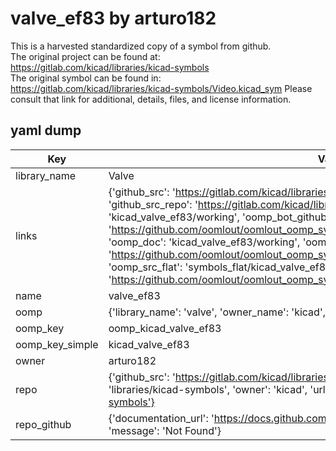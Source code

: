 # valve_ef83 by arturo182  
This is a harvested standardized copy of a symbol from github.  
The original project can be found at:  
https://gitlab.com/kicad/libraries/kicad-symbols  
The original symbol can be found in:
https://gitlab.com/kicad/libraries/kicad-symbols/Video.kicad_sym
Please consult that link for additional, details, files, and license information.  
## yaml dump  
| Key | Value |  
| --- | --- |  
| library_name | Valve |  
| links | {'github_src': 'https://gitlab.com/kicad/libraries/kicad-symbols/Video.kicad_sym', 'github_src_repo': 'https://gitlab.com/kicad/libraries/kicad-symbols', 'oomp_bot': 'kicad_valve_ef83/working', 'oomp_bot_github': 'https://github.com/oomlout/oomlout_oomp_symbol_bot/tree/main/kicad_valve_ef83/working', 'oomp_doc': 'kicad_valve_ef83/working', 'oomp_doc_github': 'https://github.com/oomlout/oomlout_oomp_symbol_doc/tree/main/kicad_valve_ef83/working', 'oomp_src_flat': 'symbols_flat/kicad_valve_ef83/working', 'oomp_src_flat_github': 'https://github.com/oomlout/oomlout_oomp_symbol_src/tree/main/kicad_valve_ef83/working'} |  
| name | valve_ef83 |  
| oomp | {'library_name': 'valve', 'owner_name': 'kicad', 'symbol_name': 'valve_ef83'} |  
| oomp_key | oomp_kicad_valve_ef83 |  
| oomp_key_simple | kicad_valve_ef83 |  
| owner | arturo182 |  
| repo | {'github_src': 'https://gitlab.com/kicad/libraries/kicad-symbols/Video.kicad_sym', 'name': 'libraries/kicad-symbols', 'owner': 'kicad', 'url': 'https://gitlab.com/kicad/libraries/kicad-symbols'} |  
| repo_github | {'documentation_url': 'https://docs.github.com/rest/repos/repos#get-a-repository', 'message': 'Not Found'} |  

